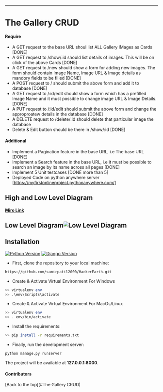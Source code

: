 ----
# The Gallery CRUD
#### Require

* A GET request to the base URL shoul list ALL Gallery IMages as Cards [DONE]
* A GET request to /show/:id should list details of images. This will be on click of the above Cards [DONE]
* A GET request to /new should show a form for adding new images. The form should contain Image Name, Image URL & Image details as mandory fields to be filled [DONE]
* A POST request to / should submit the above form and add it to database [DONE]
* A GET request to /:id/edit should show a form which has a prefilled Image Name and it must possible to change image URL & Image Details. [DONE]
* A PUT request to /:id/edit should submit the above form and change the approproatew details in the database [DONE]
* A DELETE request to /delete/:id should delete that particular image the database 
* Delete & Edit button should be there in /show/:id [DONE]

#### Additional

* Implement a Pagination feature in the base URL, i.e The base URL [DONE]
* Implement a Search feature in the base URL, i.e it must be possible to search an image by its name across all pages [DONE]
* Implement 5 Unit testcases [DONE more than 5]
* Deployed Code on python anywhere server [https://myfirstonlineproject.pythonanywhere.com/]

## High and Low Level Diagram
#### [Miro Link](https://miro.com/app/board/uXjVOkePgBI=/)
## Low Level Diagram![Low Level Diagram](https://user-images.githubusercontent.com/55244065/180570587-b0517683-de81-4e32-b275-1f2bf078e96b.png)


## Installation


[![Python Version](https://img.shields.io/badge/python-3.8.1-brightgreen.svg)](https://python.org)
[![Django Version](https://img.shields.io/badge/django-4.0.6-brightgreen.svg)](https://djangoproject.com)



* First, clone the repository to your local machine:

```bash
https://github.com/samirpatil2000/HackerEarth.git
```
* Create & Activate Virtual Environment For Windows

```bash
>> virtualenv env
>> .\env\Scripts\activate
```

* Create & Activate Virtual Environment For MacOs/Linux

```bash
>> virtualenv env
>> . env/bin/activate
```


* Install the requirements:

```bash
>> pip install -r requirements.txt
```

* Finally, run the development server:

```bash
python manage.py runserver
```

The project will be available at **127.0.0.1:8000**.




#### Contributors



[Back to the top](#The Gallery CRUD)



